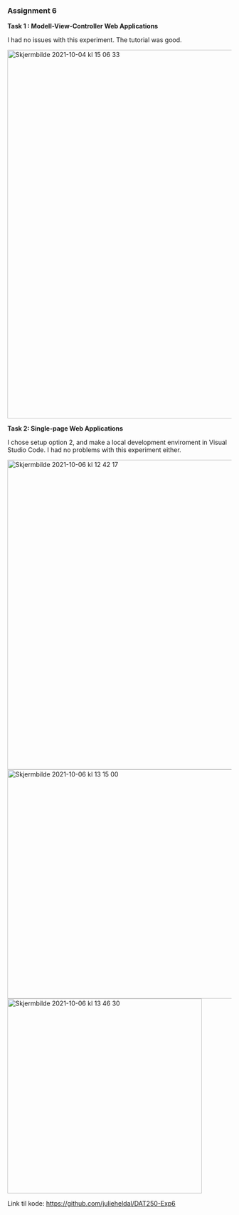 ### Assignment 6

**Task 1 : Modell-View-Controller Web Applications**

I had no issues with this experiment. The tutorial was good. 

<img width="827" alt="Skjermbilde 2021-10-04 kl  15 06 33" src="https://user-images.githubusercontent.com/42602722/136782421-3a52961d-1e15-4dda-b511-271fa0f22523.png">


**Task 2: Single-page Web Applications**

I chose setup option 2, and make a local development enviroment in Visual Studio Code. I had no problems with this experiment either.

<img width="695" alt="Skjermbilde 2021-10-06 kl  12 42 17" src="https://user-images.githubusercontent.com/42602722/136782441-328cdde7-7620-4aad-99d2-580053adadd4.png">

<img width="514" alt="Skjermbilde 2021-10-06 kl  13 15 00" src="https://user-images.githubusercontent.com/42602722/136782475-e4504182-d246-427d-a5d8-c4b36ea7138f.png">
<img width="437" alt="Skjermbilde 2021-10-06 kl  13 46 30" src="https://user-images.githubusercontent.com/42602722/136782488-5826451c-9502-4f67-b1f2-3948c85722ca.png">


Link til kode: 
https://github.com/julieheldal/DAT250-Exp6
